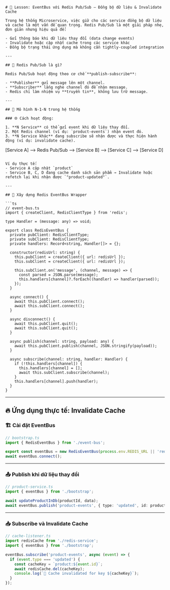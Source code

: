 ```
# 🧠 Lesson: EventBus với Redis Pub/Sub — Đồng bộ dữ liệu & Invalidate Cache

Trong hệ thống Microservice, việc giữ cho các service đồng bộ dữ liệu và cache là một vấn đề quan trọng. Redis Pub/Sub là một giải pháp nhẹ, đơn giản nhưng hiệu quả để:

- Gửi thông báo khi dữ liệu thay đổi (data change events)
- Invalidate hoặc cập nhật cache trong các service khác
- Đồng bộ trạng thái ứng dụng mà không cần tightly-coupled integration

---

## 📡 Redis Pub/Sub là gì?

Redis Pub/Sub hoạt động theo cơ chế **publish-subscribe**:

- **Publisher** gửi message lên một channel.
- **Subscriber** lắng nghe channel đó để nhận message.
- Redis chỉ làm nhiệm vụ **truyền tin**, không lưu trữ message.

---

## 🔁 Mô hình N-1-N trong hệ thống

### 🌐 Cách hoạt động:

1. **N Service** có thể gửi event khi dữ liệu thay đổi.
2. Một Redis channel (ví dụ: `product-events`) nhận event đó.
3. **N Service khác** đang subscribe sẽ nhận được và thực hiện hành động (ví dụ: invalidate cache).

```
[Service A] --> Redis Pub/Sub --> [Service B]
                               --> [Service C]
                               --> [Service D]
```

Ví dụ thực tế:  
- Service A cập nhật `product`
- Service B, C, D đang cache danh sách sản phẩm → Invalidate hoặc refetch lại khi nhận được `"product-updated"`.

---

## 🧰 Xây dựng Redis EventBus Wrapper

```ts
// event-bus.ts
import { createClient, RedisClientType } from 'redis';

type Handler = (message: any) => void;

export class RedisEventBus {
  private pubClient: RedisClientType;
  private subClient: RedisClientType;
  private handlers: Record<string, Handler[]> = {};

  constructor(redisUrl: string) {
    this.pubClient = createClient({ url: redisUrl });
    this.subClient = createClient({ url: redisUrl });

    this.subClient.on('message', (channel, message) => {
      const parsed = JSON.parse(message);
      this.handlers[channel]?.forEach((handler) => handler(parsed));
    });
  }

  async connect() {
    await this.pubClient.connect();
    await this.subClient.connect();
  }

  async disconnect() {
    await this.pubClient.quit();
    await this.subClient.quit();
  }

  async publish(channel: string, payload: any) {
    await this.pubClient.publish(channel, JSON.stringify(payload));
  }

  async subscribe(channel: string, handler: Handler) {
    if (!this.handlers[channel]) {
      this.handlers[channel] = [];
      await this.subClient.subscribe(channel);
    }
    this.handlers[channel].push(handler);
  }
}
```

---

## 🔥 Ứng dụng thực tế: Invalidate Cache

### 🏗️ Cài đặt EventBus

```ts
// bootstrap.ts
import { RedisEventBus } from './event-bus';

export const eventBus = new RedisEventBus(process.env.REDIS_URL || 'redis://localhost:6379');
await eventBus.connect();
```

---

### 📤 Publish khi dữ liệu thay đổi

```ts
// product-service.ts
import { eventBus } from './bootstrap';

await updateProductInDb(productId, data);
await eventBus.publish('product-events', { type: 'updated', id: productId });
```

---

### 📥 Subscribe và Invalidate Cache

```ts
// cache-listener.ts
import redisCache from './redis-service';
import { eventBus } from './bootstrap';

eventBus.subscribe('product-events', async (event) => {
  if (event.type === 'updated') {
    const cacheKey = `product:${event.id}`;
    await redisCache.del(cacheKey);
    console.log(`🔄 Cache invalidated for key ${cacheKey}`);
  }
});
```

